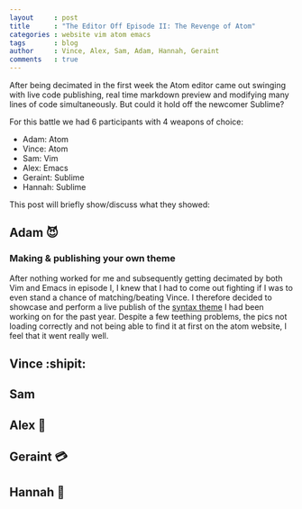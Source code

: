 ```yaml
---
layout     : post
title      : "The Editor Off Episode II: The Revenge of Atom"
categories : website vim atom emacs
tags       : blog
author     : Vince, Alex, Sam, Adam, Hannah, Geraint
comments   : true
---
```


After being decimated in the first week the Atom editor came out swinging with live code publishing,
real time markdown preview and modifying many lines of code simultaneously. But could it hold off the
newcomer Sublime?

For this battle we had 6 participants with 4 weapons of choice:

- Adam: Atom
- Vince: Atom
- Sam: Vim
- Alex: Emacs
- Geraint: Sublime
- Hannah: Sublime


This post will briefly show/discuss what they showed:

## Adam :smiling_imp:

### Making & publishing your own theme

After nothing worked for me and subsequently getting decimated by both Vim and Emacs in episode I,
I knew that I had to come out fighting if I was to even stand a chance of matching/beating Vince.
I therefore decided to showcase and perform a live publish of the [syntax theme][The Matrix]
I had been working on for the past year. Despite a few teething problems, the pics not loading correctly and not
 being able to find it at first on the atom website, I feel that it went really well.


## Vince :shipit:


## Sam


## Alex :metal:



## Geraint :credit_card:


## Hannah :chicken:



[The Matrix]: https://atom.io/themes/the-matrix-syntax
